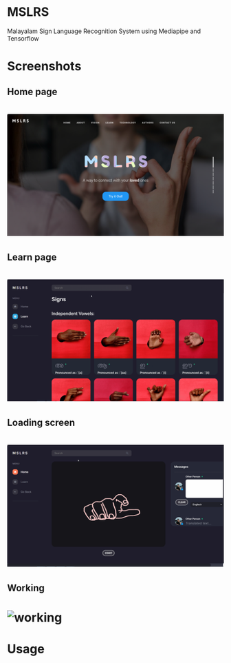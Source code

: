 # MSLRS
Malayalam Sign Language Recognition System using Mediapipe and Tensorflow

# Screenshots

## Home page
# ![homepage](./.github/readme-assets/main.png)

## Learn page

# ![learnpage](./.github/readme-assets/learn.gif)

## Loading screen

# ![loadingpage](./.github/readme-assets/loading.gif)

## Working

# ![working](./.github/readme-assets/working.gif)

# Usage